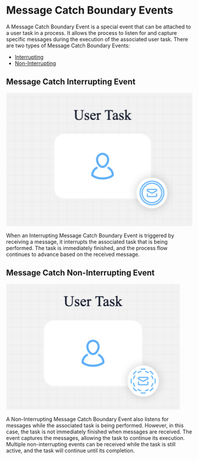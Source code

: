# Message Catch Boundary Events

A Message Catch Boundary Event is a special event that can be attached to a user task in a process. It allows the process to listen for and capture specific messages during the execution of the associated user task. There are two types of Message Catch Boundary Events: 

* [Interrupting](#message-catch-interrupting-event)  
* [Non-Interrupting](#message-catch-non-interrupting-event)

## Message Catch Interrupting Event

<div className = "image-scaled">

![](../img/message_catch_interrupting_event.png#center)

</div>

When an Interrupting Message Catch Boundary Event is triggered by receiving a message, it interrupts the associated task that is being performed. The task is immediately finished, and the process flow continues to advance based on the received message.

## Message Catch Non-Interrupting Event

<div className = "image-scaled">

![](../img/%20message_catch_non_interrupting.png#center)

</div>

A Non-Interrupting Message Catch Boundary Event also listens for messages while the associated task is being performed. However, in this case, the task is not immediately finished when messages are received. The event captures the messages, allowing the task to continue its execution. Multiple non-interrupting events can be received while the task is still active, and the task will continue until its completion.

